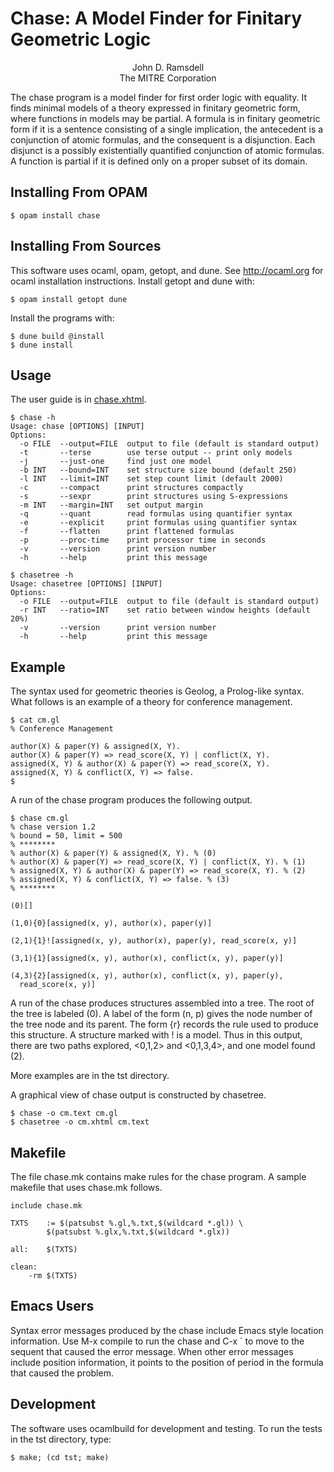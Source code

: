 # Chase: A Model Finder for Finitary Geometric Logic

<p align="center">John D. Ramsdell</br>
The MITRE Corporation</p>

The chase program is a model finder for first order logic with
equality.  It finds minimal models of a theory expressed in finitary
geometric form, where functions in models may be partial.  A formula
is in finitary geometric form if it is a sentence consisting of a
single implication, the antecedent is a conjunction of atomic
formulas, and the consequent is a disjunction.  Each disjunct is a
possibly existentially quantified conjunction of atomic formulas.  A
function is partial if it is defined only on a proper subset of its
domain.

## Installing From OPAM

    $ opam install chase

## Installing From Sources

This software uses ocaml, opam, getopt, and dune.  See
<http://ocaml.org> for ocaml installation instructions.  Install getopt
and dune with:

    $ opam install getopt dune

Install the programs with:

    $ dune build @install
    $ dune install

## Usage

The user guide is in [chase.xhtml](https://ramsdell.github.io/chase/index.html).

```
$ chase -h
Usage: chase [OPTIONS] [INPUT]
Options:
  -o FILE  --output=FILE  output to file (default is standard output)
  -t       --terse        use terse output -- print only models
  -j       --just-one     find just one model
  -b INT   --bound=INT    set structure size bound (default 250)
  -l INT   --limit=INT    set step count limit (default 2000)
  -c       --compact      print structures compactly
  -s       --sexpr        print structures using S-expressions
  -m INT   --margin=INT   set output margin
  -q       --quant        read formulas using quantifier syntax
  -e       --explicit     print formulas using quantifier syntax
  -f       --flatten      print flattened formulas
  -p       --proc-time    print processor time in seconds
  -v       --version      print version number
  -h       --help         print this message

```

```
$ chasetree -h
Usage: chasetree [OPTIONS] [INPUT]
Options:
  -o FILE  --output=FILE  output to file (default is standard output)
  -r INT   --ratio=INT    set ratio between window heights (default 20%)
  -v       --version      print version number
  -h       --help         print this message

```

## Example

The syntax used for geometric theories is Geolog, a Prolog-like
syntax.  What follows is an example of a theory for conference
management.

```
$ cat cm.gl
% Conference Management

author(X) & paper(Y) & assigned(X, Y).
author(X) & paper(Y) => read_score(X, Y) | conflict(X, Y).
assigned(X, Y) & author(X) & paper(Y) => read_score(X, Y).
assigned(X, Y) & conflict(X, Y) => false.
$

```

A run of the chase program produces the following output.

```
$ chase cm.gl
% chase version 1.2
% bound = 50, limit = 500
% ********
% author(X) & paper(Y) & assigned(X, Y). % (0)
% author(X) & paper(Y) => read_score(X, Y) | conflict(X, Y). % (1)
% assigned(X, Y) & author(X) & paper(Y) => read_score(X, Y). % (2)
% assigned(X, Y) & conflict(X, Y) => false. % (3)
% ********

(0)[]

(1,0){0}[assigned(x, y), author(x), paper(y)]

(2,1){1}![assigned(x, y), author(x), paper(y), read_score(x, y)]

(3,1){1}[assigned(x, y), author(x), conflict(x, y), paper(y)]

(4,3){2}[assigned(x, y), author(x), conflict(x, y), paper(y),
  read_score(x, y)]
```

A run of the chase produces structures assembled into a tree.  The
root of the tree is labeled (0).  A label of the form (n, p) gives the
node number of the tree node and its parent.  The form {r} records the
rule used to produce this structure.  A structure marked with ! is a
model.  Thus in this output, there are two paths explored, <0,1,2> and
<0,1,3,4>, and one model found (2).

More examples are in the tst directory.

A graphical view of chase output is constructed by chasetree.

```
$ chase -o cm.text cm.gl
$ chasetree -o cm.xhtml cm.text
```

## Makefile

The file chase.mk contains make rules for the chase program.  A sample
makefile that uses chase.mk follows.

```
include chase.mk

TXTS	:= $(patsubst %.gl,%.txt,$(wildcard *.gl)) \
		$(patsubst %.glx,%.txt,$(wildcard *.glx))

all:	$(TXTS)

clean:
	-rm $(TXTS)
```

## Emacs Users

Syntax error messages produced by the chase include Emacs style
location information.  Use M-x compile to run the chase and C-x ` to
move to the sequent that caused the error message.  When other error
messages include position information, it points to the position of
period in the formula that caused the problem.

## Development

The software uses ocamlbuild for development and testing.  To run the
tests in the tst directory, type:

    $ make; (cd tst; make)
